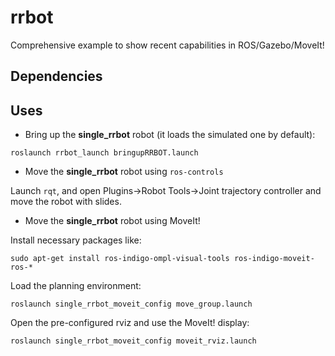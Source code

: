 # rrbot
Comprehensive example to show recent capabilities in ROS/Gazebo/MoveIt!

## Dependencies

## Uses

* Bring up the __single_rrbot__ robot (it loads the simulated one by default):

`roslaunch rrbot_launch bringupRRBOT.launch`

* Move the __single_rrbot__ robot using `ros-controls`

Launch `rqt`, and open Plugins->Robot Tools->Joint trajectory controller and move the robot with slides.

* Move the __single_rrbot__ robot using MoveIt!

Install necessary packages like:

`sudo apt-get install ros-indigo-ompl-visual-tools ros-indigo-moveit-ros-*`

Load the planning environment:


`roslaunch single_rrbot_moveit_config move_group.launch`

Open the pre-configured rviz and use the MoveIt! display:

`roslaunch single_rrbot_moveit_config moveit_rviz.launch`

